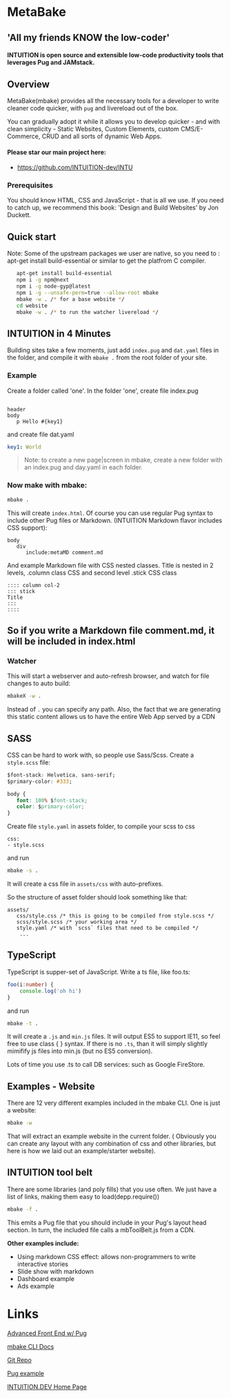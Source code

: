 
# MetaBake

## 'All my friends KNOW the low-coder'

#### INTUITION  is open source and extensible low-code productivity tools that leverages Pug and JAMstack.

## Overview

MetaBake(mbake) provides all the necessary tools for a developer to write cleaner code quicker, with `pug` and livereload out of the box.

You can gradually adopt it while it allows you to develop quicker - and with clean simplicity - Static Websites, Custom Elements, custom CMS/E-Commerce, CRUD and all sorts of dynamic Web Apps.

#### Please star our main project here:
- https://github.com/INTUITION-dev/INTU

### Prerequisites

You should know HTML, CSS and JavaScript - that is all we use. If you need to catch up, we recommend this book: 'Design and Build Websites' by Jon Duckett.


## Quick start

Note: Some of the upstream packages we user are native, so you need to : apt-get install build-essential or similar to get the platfrom C compiler. 

```sh
   apt-get install build-essential
   npm i -g npm@next
   npm i -g node-gyp@latest 
   npm i -g --unsafe-perm=true --allow-root mbake
   mbake -w . /* for a base website */
   cd website
   mbake -w . /* to run the watcher livereload */
```

## INTUITION  in 4 Minutes

Building sites take a few moments, just add `index.pug` and `dat.yaml` files in the folder, and compile it with `mbake .` from the root folder of your site.


### Example
Create a folder called 'one'.
In the folder 'one', create file index.pug

```pug

header
body
   p Hello #{key1}

```

and create file dat.yaml
```yaml
key1: World
```
> Note: to create a new page|screen in mbake, create a new folder with an index.pug and day.yaml in each folder.


### Now make with mbake:

```sh
mbake .
```

This will create `index.html`. Of course you can use regular Pug syntax to include other Pug files or Markdown. (INTUITION Markdown flavor includes CSS support):
```pug
body
   div
      include:metaMD comment.md
```

And example Markdown file with CSS nested classes. Title is nested in 2 levels, .column class CSS and second level .stick CSS class
```
:::: column col-2
::: stick
Title 
:::
::::

```


So if you write a Markdown file comment.md, it will be included in index.html
---


### Watcher

This will start a webserver and auto-refresh browser, and watch for file changes to auto build:
```sh
mbakeX -w .
```

Instead of `.` you can specify any path.
Also, the fact that we are generating this static content allows us to have the entire Web App served by a CDN


## SASS
CSS can be hard to work with, so people use Sass/Scss. Create a `style.scss` file:
```css
$font-stack: Helvetica, sans-serif;
$primary-color: #333;

body {
   font: 100% $font-stack;
   color: $primary-color;
}
```
Create file `style.yaml` in assets folder, to compile your scss to css

```
css:
- style.scss
```

and run
```sh
mbake -s .
```

It will create a css file in `assets/css` with auto-prefixes.

So the structure of asset folder should look something like that:
```folder
assets/
   css/style.css /* this is going to be compiled from style.scss */
   scss/style.scss /* your working area */
   style.yaml /* with `scss` files that need to be compiled */
	...
```

## TypeScript

TypeScript is supper-set of JavaScript. Write a ts file, like foo.ts:
```ts
foo(i:number) {
	console.log('oh hi')
}
```

and run
```sh
mbake -t .
```

It will create a `.js` and `min.js` files. It will output ES5 to support IE11, so feel free to use class { } syntax.
If there is no `.ts`, than it will simply slightly mimifify js files into min.js (but no ES5 conversion).

Lots of time you use .ts to call DB services: such as Google FireStore.

## Examples - Website

There are 12 very different examples included in the mbake CLI. One is just a website:
```sh
mbake -w
```

That will extract an example website in the current folder. ( Obviously you can create any layout with any combination of css and other libraries, but here is how we laid out an example/starter website).


## INTUITION  tool belt

There are some libraries (and poly fills) that you use often. We just have a list of links, making them easy to load(depp.require())

```sh
mbake -f .
```

This emits a Pug file that you should include in your Pug's layout head section.
In turn, the included file calls a mbToolBelt.js from a CDN.

**Other examples include:**

- Using markdown CSS effect: allows non-programmers to write interactive stories
- Slide show with markdown
- Dashboard example
- Ads example



# Links

[Advanced Front End w/ Pug](https://github.com/intuition-dev/mbCLI/tree/master/pug)

[mbake CLI Docs](http://intuition-dev.github.io/mbCLI)

[Git Repo](http://git.metabake.net)

[Pug example](http://pug.metabake.net)

[INTUITION.DEV Home Page](https://www.INTUITION.DEV)